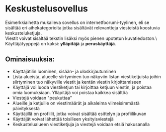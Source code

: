 # Keskustelusovellus

Esimerkkiaihetta mukaileva sovellus on internetfoorumi-tyylinen, eli se sisältää eri aihekategorioita jotka sisältävät relevantteja viesteistä koostuvia keskusteluketjuja.\
Viestit voivat sisältää tekstin lisäksi myös pienen upotetun kuvatiedoston.\ \
Käyttäjätyyppejä on kaksi: **ylläpitäjä** ja **peruskäyttäjä**.

## Ominaisuuksia:

- Käyttäjätilin luominen, sisään- ja uloskirjautuminen
- Lista alueista, alueelle siirtyminen tuo näkyviin listan viestiketjuista joihin siirtyminen tuo näkyville viestit ja kentän viestin kirjoittamiseen
- Käyttäjä voi luoda viestiketjun tai kirjoittaa ketjuun viestin, ja poistaa omia luomuksiaan. Ylläpitäjä voi poistaa kaikkea sisältöä
- Viestejä voidaan "peukuttaa"
- Alueille ja ketjuille on viestimäärät ja aikaleima viimeisimmästä päivityksestä
- Käyttäjillä on profiilit, jotka voivat sisältää esittelyn ja profiilikuvan
- Käyttäjät voivat lähettää toisilleen yksityisviestejä
- Keskustelualueen viestiketjuja ja viestejä voidaan etsiä hakusanalla
